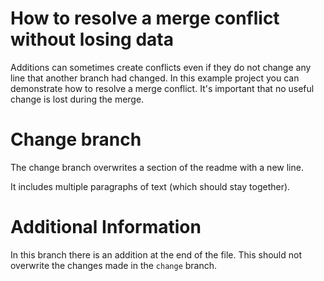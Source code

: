# How to resolve a merge conflict without losing data
Additions can sometimes create conflicts even if they do not change any line that another branch had changed.
In this example project you can demonstrate how to resolve a merge conflict.
It's important that no useful change is lost during the merge.

# Change branch
The change branch overwrites a section of the readme with a new line.

It includes multiple paragraphs of text (which should stay together).

# Additional Information
In this branch there is an addition at the end of the file.
This should not overwrite the changes made in the `change` branch.